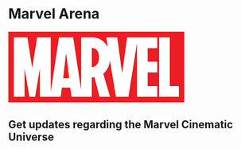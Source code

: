 <h1>Marvel Arena</h1>
<img src = "https://github.com/Sreejit-Sengupto/sreejit112.github.io/blob/main/download.png">
<h2>Get updates regarding the Marvel Cinematic Universe</h2>
